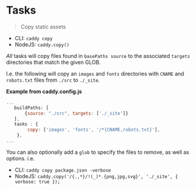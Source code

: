 # Tasks
> Copy static assets

 * CLI: `caddy copy`
 * NodeJS: `caddy.copy()`

*All* tasks will copy files found in `basePaths source` to the associated `targets` directories that match the given GLOB.

I.e. the following will copy an `images` and `fonts` directories with `CNAME` and `robots.txt` files from `./src` to `./_site`.

**Example from caddy.config.js**
```javascript
...
   buildPaths: [
       {source: "./src", targets: ['./_site']}
   ],
   tasks : {
        copy: ['images', 'fonts', '/*{CNAME,robots.txt}'],
    },
...
```

You can also optionally add a `glob` to specify the files to remove, as well as options. i.e.

 * CLI: `caddy copy package.json -verbose`
 * NodeJS: `caddy.copy('/{.,*}/!(_)*.{png,jpg,svg}', './_site', { verbose: true });`
